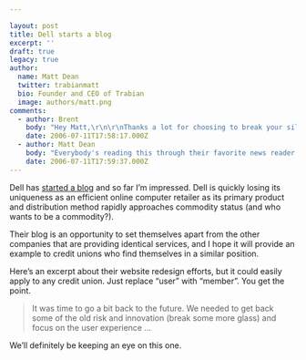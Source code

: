 ```yaml
---

layout: post
title: Dell starts a blog
excerpt: ''
draft: true
legacy: true
author:
  name: Matt Dean
  twitter: trabianmatt
  bio: Founder and CEO of Trabian
  image: authors/matt.png
comments:
  - author: Brent
    body: "Hey Matt,\r\n\r\nThanks a lot for choosing to break your silence right after I finally make a post or two, thereby pushing me down the page.\r\n\r\nTransparency, folks. I only start catfights in the public arena because I care.\r\n\r\nxo, \r\n\r\nBrent"
    date: 2006-07-11T17:58:17.000Z
  - author: Matt Dean
    body: "Everybody's reading this through their favorite news reader by now anyway, right?  If not, cmon folks - it'll make your life easier, I promise!"
    date: 2006-07-11T17:59:37.000Z
---
```


<p>Dell has <a href="http://one2one.dell.com/">started a blog</a> and so far I&#8217;m impressed.  Dell is quickly losing its uniqueness as an efficient online computer retailer as its primary product and distribution method rapidly approaches commodity status (and who wants to be a commodity?).</p>
<p>Their blog is an opportunity to set themselves apart from the other companies that are providing identical services, and I hope it will provide an example to credit unions who find themselves in a similar position.</p>
<p>Here&#8217;s an excerpt about their website redesign efforts, but it could easily apply to any credit union.  Just replace &#8220;user&#8221; with &#8220;member&#8221;.  You get the point.</p>
<blockquote>
<p>It was time to go a bit back to the future.  We needed to get back some of the old risk and innovation (break some more glass) and focus on the user experience &#8230;</p>
</blockquote>
<p>We&#8217;ll definitely be keeping an eye on this one.</p>
